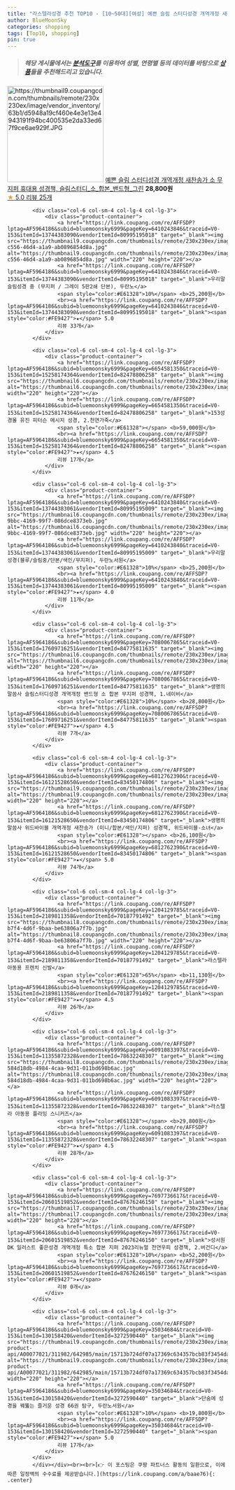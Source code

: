 ```yaml
---
title: "라스텔라성경 추천 TOP10 - [10~50대][여성] 예쁜 슬림 스터디성경 개역개정 새찬송가 소 무지퍼 휴대용 성경책, 슬림스터디_소_합본_밴드형_그린"
author: BlueMoonSky
categories: shopping
tags: [Top10, shopping]
pin: true
---
```


> ##### 해당 게시물에서는 [**분석도구**](https://itemscout.io/)를 이용하여 **성별**, **연령별** 등의 데이터를 바탕으로 [**상품**](https://link.coupang.com/a/baae76)들을 추천해드리고 있습니다.
<div class="container"><div class="row">
            <div class="col-6 col-sm-4 col-lg-4 col-lg-3">
                <div class="product-container">
                    <a href="https://link.coupang.com/re/AFFSDP?lptag=AF5964186&subid=bluemoonsky6999&pageKey=7059188709&traceid=V0-153&itemId=17497731937&vendorItemId=84665075437" target="_blank"><img src="https://thumbnail9.coupangcdn.com/thumbnails/remote/230x230ex/image/vendor_inventory/63b1/d5948a19cf460e4e3e13e4943191f94bc400535e2da33ed67f9ce6ae929f.JPG" alt="https://thumbnail9.coupangcdn.com/thumbnails/remote/230x230ex/image/vendor_inventory/63b1/d5948a19cf460e4e3e13e4943191f94bc400535e2da33ed67f9ce6ae929f.JPG" width="220" height="220"></a>
                    <a href="https://link.coupang.com/re/AFFSDP?lptag=AF5964186&subid=bluemoonsky6999&pageKey=7059188709&traceid=V0-153&itemId=17497731937&vendorItemId=84665075437" target="_blank">예쁜 슬림 스터디성경 개역개정 새찬송가 소 무지퍼 휴대용 성경책, 슬림스터디_소_합본_밴드형_그린</a>
                    <span style="color:#E61328"></span> <b>28,800원</b>
                    <br><a href="https://link.coupang.com/re/AFFSDP?lptag=AF5964186&subid=bluemoonsky6999&pageKey=7059188709&traceid=V0-153&itemId=17497731937&vendorItemId=84665075437" target="_blank"><span style="color:#FE9427">★</span> 5.0
                    리뷰 25개</a>
                </div>
            </div>
            
            <div class="col-6 col-sm-4 col-lg-4 col-lg-3">
                <div class="product-container">
                    <a href="https://link.coupang.com/re/AFFSDP?lptag=AF5964186&subid=bluemoonsky6999&pageKey=6410243846&traceid=V0-153&itemId=13744383090&vendorItemId=80995195018" target="_blank"><img src="https://thumbnail9.coupangcdn.com/thumbnails/remote/230x230ex/image/retail/images/2022/03/22/11/2/087274f2-c556-46d4-a1a9-ab0896854d8a.jpg" alt="https://thumbnail9.coupangcdn.com/thumbnails/remote/230x230ex/image/retail/images/2022/03/22/11/2/087274f2-c556-46d4-a1a9-ab0896854d8a.jpg" width="220" height="220"></a>
                    <a href="https://link.coupang.com/re/AFFSDP?lptag=AF5964186&subid=bluemoonsky6999&pageKey=6410243846&traceid=V0-153&itemId=13744383090&vendorItemId=80995195018" target="_blank">우리말 슬림성경 중 (무지퍼 / 그레이 5판2쇄 단본), 두란노</a>
                    <span style="color:#E61328">10%</span> <b>25,200원</b>
                    <br><a href="https://link.coupang.com/re/AFFSDP?lptag=AF5964186&subid=bluemoonsky6999&pageKey=6410243846&traceid=V0-153&itemId=13744383090&vendorItemId=80995195018" target="_blank"><span style="color:#FE9427">★</span> 5.0
                    리뷰 33개</a>
                </div>
            </div>
            
            <div class="col-6 col-sm-4 col-lg-4 col-lg-3">
                <div class="product-container">
                    <a href="https://link.coupang.com/re/AFFSDP?lptag=AF5964186&subid=bluemoonsky6999&pageKey=6654581350&traceid=V0-153&itemId=15258174364&vendorItemId=82478806258" target="_blank"><img src="https://thumbnail6.coupangcdn.com/thumbnails/remote/230x230ex/image/vendor_inventory/7321/b8a1f7f1dcc297c3ca72937a63036d17ff9c4b5f8ef083fc2b2dab2881f9.png" alt="https://thumbnail6.coupangcdn.com/thumbnails/remote/230x230ex/image/vendor_inventory/7321/b8a1f7f1dcc297c3ca72937a63036d17ff9c4b5f8ef083fc2b2dab2881f9.png" width="220" height="220"></a>
                    <a href="https://link.coupang.com/re/AFFSDP?lptag=AF5964186&subid=bluemoonsky6999&pageKey=6654581350&traceid=V0-153&itemId=15258174364&vendorItemId=82478806258" target="_blank">153성경몰 유진 피터슨 메시지 성경, 2.천연가죽</a>
                    <span style="color:#E61328"></span> <b>59,000원</b>
                    <br><a href="https://link.coupang.com/re/AFFSDP?lptag=AF5964186&subid=bluemoonsky6999&pageKey=6654581350&traceid=V0-153&itemId=15258174364&vendorItemId=82478806258" target="_blank"><span style="color:#FE9427">★</span> 4.5
                    리뷰 17개</a>
                </div>
            </div>
            
            <div class="col-6 col-sm-4 col-lg-4 col-lg-3">
                <div class="product-container">
                    <a href="https://link.coupang.com/re/AFFSDP?lptag=AF5964186&subid=bluemoonsky6999&pageKey=6410243840&traceid=V0-153&itemId=13744383061&vendorItemId=80995195009" target="_blank"><img src="https://thumbnail6.coupangcdn.com/thumbnails/remote/230x230ex/image/retail/images/2022/03/22/11/3/200c495a-9bbc-4169-99f7-086dce8373eb.jpg" alt="https://thumbnail6.coupangcdn.com/thumbnails/remote/230x230ex/image/retail/images/2022/03/22/11/3/200c495a-9bbc-4169-99f7-086dce8373eb.jpg" width="220" height="220"></a>
                    <a href="https://link.coupang.com/re/AFFSDP?lptag=AF5964186&subid=bluemoonsky6999&pageKey=6410243840&traceid=V0-153&itemId=13744383061&vendorItemId=80995195009" target="_blank">우리말성경(블루/슬림중/단본/색인/무지퍼), 두란노서원</a>
                    <span style="color:#E61328">10%</span> <b>25,200원</b>
                    <br><a href="https://link.coupang.com/re/AFFSDP?lptag=AF5964186&subid=bluemoonsky6999&pageKey=6410243840&traceid=V0-153&itemId=13744383061&vendorItemId=80995195009" target="_blank"><span style="color:#FE9427">★</span> 4.0
                    리뷰 11개</a>
                </div>
            </div>
            
            <div class="col-6 col-sm-4 col-lg-4 col-lg-3">
                <div class="product-container">
                    <a href="https://link.coupang.com/re/AFFSDP?lptag=AF5964186&subid=bluemoonsky6999&pageKey=7080067865&traceid=V0-153&itemId=17609716251&vendorItemId=84775811635" target="_blank"><img src="https://thumbnail6.coupangcdn.com/thumbnails/remote/230x230ex/image/vendor_inventory/9557/e821ff43f01192d8409fc6836c3fd8926eb129c9fde695eca8fb4e9ed678.jpg" alt="https://thumbnail6.coupangcdn.com/thumbnails/remote/230x230ex/image/vendor_inventory/9557/e821ff43f01192d8409fc6836c3fd8926eb129c9fde695eca8fb4e9ed678.jpg" width="220" height="220"></a>
                    <a href="https://link.coupang.com/re/AFFSDP?lptag=AF5964186&subid=bluemoonsky6999&pageKey=7080067865&traceid=V0-153&itemId=17609716251&vendorItemId=84775811635" target="_blank">생명의말씀사 슬림스터디성경 개역개정 밴드형 소 합본 무지퍼 성경책, 1.네이비</a>
                    <span style="color:#E61328">10%</span> <b>28,800원</b>
                    <br><a href="https://link.coupang.com/re/AFFSDP?lptag=AF5964186&subid=bluemoonsky6999&pageKey=7080067865&traceid=V0-153&itemId=17609716251&vendorItemId=84775811635" target="_blank"><span style="color:#FE9427">★</span> 4.5
                    리뷰 7개</a>
                </div>
            </div>
            
            <div class="col-6 col-sm-4 col-lg-4 col-lg-3">
                <div class="product-container">
                    <a href="https://link.coupang.com/re/AFFSDP?lptag=AF5964186&subid=bluemoonsky6999&pageKey=6812762390&traceid=V0-153&itemId=16121528650&vendorItemId=83450174806" target="_blank"><img src="https://thumbnail9.coupangcdn.com/thumbnails/remote/230x230ex/image/vendor_inventory/7093/989a67319de34b11c82fc58d95d8c612a272b4223054635952c937478b1d.jpg" alt="https://thumbnail9.coupangcdn.com/thumbnails/remote/230x230ex/image/vendor_inventory/7093/989a67319de34b11c82fc58d95d8c612a272b4223054635952c937478b1d.jpg" width="220" height="220"></a>
                    <a href="https://link.coupang.com/re/AFFSDP?lptag=AF5964186&subid=bluemoonsky6999&pageKey=6812762390&traceid=V0-153&itemId=16121528650&vendorItemId=83450174806" target="_blank">생명의말씀사 위드바이블 개역개정 새찬송가 (미니/합본/색인/지퍼) 성경책, 위드바이블-소녀</a>
                    <span style="color:#E61328"></span> <b>26,100원</b>
                    <br><a href="https://link.coupang.com/re/AFFSDP?lptag=AF5964186&subid=bluemoonsky6999&pageKey=6812762390&traceid=V0-153&itemId=16121528650&vendorItemId=83450174806" target="_blank"><span style="color:#FE9427">★</span> 5.0
                    리뷰 74개</a>
                </div>
            </div>
            
            <div class="col-6 col-sm-4 col-lg-4 col-lg-3">
                <div class="product-container">
                    <a href="https://link.coupang.com/re/AFFSDP?lptag=AF5964186&subid=bluemoonsky6999&pageKey=1204129785&traceid=V0-153&itemId=2189811358&vendorItemId=70187791492" target="_blank"><img src="https://thumbnail8.coupangcdn.com/thumbnails/remote/230x230ex/image/retail/images/2020/01/22/14/6/4c4042f1-b7f4-4d6f-9baa-be63806a7f7b.jpg" alt="https://thumbnail8.coupangcdn.com/thumbnails/remote/230x230ex/image/retail/images/2020/01/22/14/6/4c4042f1-b7f4-4d6f-9baa-be63806a7f7b.jpg" width="220" height="220"></a>
                    <a href="https://link.coupang.com/re/AFFSDP?lptag=AF5964186&subid=bluemoonsky6999&pageKey=1204129785&traceid=V0-153&itemId=2189811358&vendorItemId=70187791492" target="_blank">라스텔라 아동용 프렌치 신발</a>
                    <span style="color:#E61328">65%</span> <b>11,130원</b>
                    <br><a href="https://link.coupang.com/re/AFFSDP?lptag=AF5964186&subid=bluemoonsky6999&pageKey=1204129785&traceid=V0-153&itemId=2189811358&vendorItemId=70187791492" target="_blank"><span style="color:#FE9427">★</span> 4.5
                    리뷰 26개</a>
                </div>
            </div>
            
            <div class="col-6 col-sm-4 col-lg-4 col-lg-3">
                <div class="product-container">
                    <a href="https://link.coupang.com/re/AFFSDP?lptag=AF5964186&subid=bluemoonsky6999&pageKey=6091083397&traceid=V0-153&itemId=11355872328&vendorItemId=78632248307" target="_blank"><img src="https://thumbnail8.coupangcdn.com/thumbnails/remote/230x230ex/image/retail/images/7037007027710285-584d18db-4984-4caa-9d31-011bd698b6ac.jpg" alt="https://thumbnail8.coupangcdn.com/thumbnails/remote/230x230ex/image/retail/images/7037007027710285-584d18db-4984-4caa-9d31-011bd698b6ac.jpg" width="220" height="220"></a>
                    <a href="https://link.coupang.com/re/AFFSDP?lptag=AF5964186&subid=bluemoonsky6999&pageKey=6091083397&traceid=V0-153&itemId=11355872328&vendorItemId=78632248307" target="_blank">라스텔라 아동용 플라잉 스니커즈</a>
                    <span style="color:#E61328"></span> <b>29,800원</b>
                    <br><a href="https://link.coupang.com/re/AFFSDP?lptag=AF5964186&subid=bluemoonsky6999&pageKey=6091083397&traceid=V0-153&itemId=11355872328&vendorItemId=78632248307" target="_blank"><span style="color:#FE9427">★</span> 4.5
                    리뷰 28개</a>
                </div>
            </div>
            
            <div class="col-6 col-sm-4 col-lg-4 col-lg-3">
                <div class="product-container">
                    <a href="https://link.coupang.com/re/AFFSDP?lptag=AF5964186&subid=bluemoonsky6999&pageKey=7697736617&traceid=V0-153&itemId=20601519852&vendorItemId=87676246150" target="_blank"><img src="https://thumbnail7.coupangcdn.com/thumbnails/remote/230x230ex/image/vendor_inventory/1c07/04eb429ef43dcd98e4929540d52cffbbd1d1a080905be7a085f075d3ca4e.jpg" alt="https://thumbnail7.coupangcdn.com/thumbnails/remote/230x230ex/image/vendor_inventory/1c07/04eb429ef43dcd98e4929540d52cffbbd1d1a080905be7a085f075d3ca4e.jpg" width="220" height="220"></a>
                    <a href="https://link.coupang.com/re/AFFSDP?lptag=AF5964186&subid=bluemoonsky6999&pageKey=7697736617&traceid=V0-153&itemId=20601519852&vendorItemId=87676246150" target="_blank">성서원 DK 일러스트 좋은성경 개역개정 특소 합본 지퍼 2023리뉴얼 천연우피 성경책, 2.버건디</a>
                    <span style="color:#E61328">10%</span> <b>52,200원</b>
                    <br><a href="https://link.coupang.com/re/AFFSDP?lptag=AF5964186&subid=bluemoonsky6999&pageKey=7697736617&traceid=V0-153&itemId=20601519852&vendorItemId=87676246150" target="_blank"><span style="color:#FE9427">★</span> 
                    리뷰 0개</a>
                </div>
            </div>
            
            <div class="col-6 col-sm-4 col-lg-4 col-lg-3">
                <div class="product-container">
                    <a href="https://link.coupang.com/re/AFFSDP?lptag=AF5964186&subid=bluemoonsky6999&pageKey=35034684&traceid=V0-153&itemId=130158420&vendorItemId=3272590440" target="_blank"><img src="https://thumbnail9.coupangcdn.com/thumbnails/remote/230x230ex/image/retail-product-api/A00077021/311982/642985/main/15713b724df07a17369c634357bcb83f3454da25767d16957e754b7c5f9db666.jpg" alt="https://thumbnail9.coupangcdn.com/thumbnails/remote/230x230ex/image/retail-product-api/A00077021/311982/642985/main/15713b724df07a17369c634357bcb83f3454da25767d16957e754b7c5f9db666.jpg" width="220" height="220"></a>
                    <a href="https://link.coupang.com/re/AFFSDP?lptag=AF5964186&subid=bluemoonsky6999&pageKey=35034684&traceid=V0-153&itemId=130158420&vendorItemId=3272590440" target="_blank">단숨에 성경을 꿰뚫는 즐거운 성경 66권 탐구, 두란노서원</a>
                    <span style="color:#E61328">10%</span> <b>19,800원</b>
                    <br><a href="https://link.coupang.com/re/AFFSDP?lptag=AF5964186&subid=bluemoonsky6999&pageKey=35034684&traceid=V0-153&itemId=130158420&vendorItemId=3272590440" target="_blank"><span style="color:#FE9427">★</span> 5.0
                    리뷰 17개</a>
                </div>
            </div>
            </div></div><br><br>[👉 이 포스팅은 쿠팡 파트너스 활동의 일환으로, 이에 따른 일정액의 수수료를 제공받습니다.](https://link.coupang.com/a/baae76){: .center}